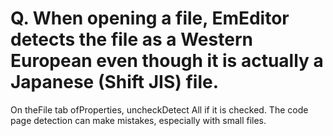 # Q. When opening a file, EmEditor detects the file as a Western European even though it is actually a Japanese (Shift JIS) file.

On theFile tab ofProperties, uncheckDetect All if it is checked.
The code page detection can make mistakes, especially with small files.

